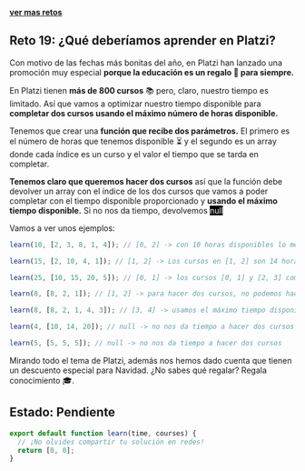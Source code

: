 [**ver mas retos**](../README.md)

## Reto 19: ¿Qué deberíamos aprender en Platzi?

Con motivo de las fechas más bonitas del año, en Platzi han lanzado una promoción muy especial **porque la educación es un regalo 🎁 para siempre.**

En Platzi tienen **más de 800 cursos** 📚 pero, claro, nuestro tiempo es limitado. Así que vamos a optimizar nuestro tiempo disponible para **completar dos cursos usando el máximo número de horas disponible.**

Tenemos que crear una **función que recibe dos parámetros.** El primero es el número de horas que tenemos disponible ⏳ y el segundo es un array donde cada índice es un curso y el valor el tiempo que se tarda en completar.

**Tenemos claro que queremos hacer dos cursos** así que la función debe devolver un array con el índice de los dos cursos que vamos a poder completar con el tiempo disponible proporcionado y **usando el máximo tiempo disponible.** Si no nos da tiempo, devolvemos <mark style="background-color: black;color:#fff">null</mark>

Vamos a ver unos ejemplos:

```js
learn(10, [2, 3, 8, 1, 4]); // [0, 2] -> con 10 horas disponibles lo mejor es que completemos los cursos en el índice 0 y 2.

learn(15, [2, 10, 4, 1]); // [1, 2] -> Los cursos en [1, 2] son 14 horas, es la mejor opción.

learn(25, [10, 15, 20, 5]); // [0, 1] -> los cursos [0, 1] y [2, 3] completan exactamente con 25 horas pero siempre devolvemos el primero que encontremos

learn(8, [8, 2, 1]); // [1, 2] -> para hacer dos cursos, no podemos hacer el de 8 horas, así que devolvemos el de 1 y 2.

learn(8, [8, 2, 1, 4, 3]); // [3, 4] -> usamos el máximo tiempo disponible así que [3, 4] usa 7 horas y el [1, 2] sólo usaría 3 horas.

learn(4, [10, 14, 20]); // null -> no nos da tiempo a hacer dos cursos

learn(5, [5, 5, 5]); // null -> no nos da tiempo a hacer dos cursos
```

Mirando todo el tema de Platzi, además nos hemos dado cuenta que tienen un descuento especial para Navidad. ¿No sabes qué regalar? Regala conocimiento 🎓.

## Estado: Pendiente

```js
export default function learn(time, courses) {
  // ¡No olvides compartir tu solución en redes!
  return [0, 0];
}
```
